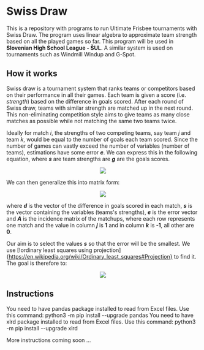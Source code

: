 # Swiss Draw

This is a repository with programs to run Ultimate Frisbee tournaments with Swiss Draw. The program uses linear algebra to approximate team strength based on all the played games so far. This program will be used in <b>Slovenian High School League - ŠUL</b>. A similar system is used on tournaments such as Windmill Windup and G-Spot.

## How it works

Swiss draw is a tournament system that ranks teams or competitors based on their performance in all their games. Each team is given a score (i.e. *strength*) based on the difference in goals scored. After each round of Swiss draw, teams with similar strength are matched up in the next round. This non-eliminating competition style aims to give teams as many close matches as possible while not matching the same two teams twice.

Ideally for match *i*, the strengths of two competing teams, say team *j* and team *k*, would be equal to the number of goals each team scored. Since the number of games can vastly exceed the number of variables (number of teams), estimations have some error ***e***. We can express this in the following equation, where ***s*** are team strengths are ***g*** are the goals scores.

<p align="center">
  <img src="https://imgur.com/r4Ge9e1.png"><!--(g_{j}-g_{k}) = (s_{j}-s_{k}) + e_{i}-->
</p>

We can then generalize this into matrix form:

<p align="center">
  <img src="https://imgur.com/sBpS4rC.png"><!--d = As + \varepsilon -->
</p>

where ***d*** is the vector of the difference in goals scored in each match, ***s*** is the vector containing the variables (teams's strengths), ***e*** is the error vector and ***A*** is the incidence matrix of the matchups, where each row represents one match and the value in column ***j*** is **1** and in column ***k*** is **-1**, all other are **0**.

Our aim is to select the values ***s*** so that the error will be the smallest. We use [!ordinary least squares using projection]{https://en.wikipedia.org/wiki/Ordinary_least_squares#Projection} to find it. The goal is therefore to:

<p align="center">
  <img src="https://imgur.com/iGg50r2.png"><!--min \left \|d -As  \right \|^{2}-->
</p>

## Instructions

You need to have pandas package installed to read from Excel files. Use this command: python3 -m pip install --upgrade pandas
You need to have xlrd package installed to read from Excel files. Use this command: python3 -m pip install --upgrade xlrd

More instructions coming soon ...
